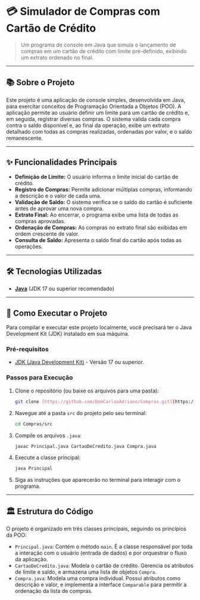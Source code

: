 # 💳 Simulador de Compras com Cartão de Crédito

> Um programa de console em Java que simula o lançamento de compras em um cartão de crédito com limite pré-definido, exibindo um extrato ordenado no final.

---

## 📚 Sobre o Projeto

Este projeto é uma aplicação de console simples, desenvolvida em Java, para exercitar conceitos de Programação Orientada a Objetos (POO). A aplicação permite ao usuário definir um limite para um cartão de crédito e, em seguida, registrar diversas compras. O sistema valida cada compra contra o saldo disponível e, ao final da operação, exibe um extrato detalhado com todas as compras realizadas, ordenadas por valor, e o saldo remanescente.

---

## ✨ Funcionalidades Principais

* **Definição de Limite:** O usuário informa o limite inicial do cartão de crédito.
* **Registro de Compras:** Permite adicionar múltiplas compras, informando a descrição e o valor de cada uma.
* **Validação de Saldo:** O sistema verifica se o saldo do cartão é suficiente antes de aprovar uma nova compra.
* **Extrato Final:** Ao encerrar, o programa exibe uma lista de todas as compras aprovadas.
* **Ordenação de Compras:** As compras no extrato final são exibidas em ordem crescente de valor.
* **Consulta de Saldo:** Apresenta o saldo final do cartão após todas as operações.

---

## 🛠️ Tecnologias Utilizadas

* [**Java**](https://www.java.com/) (JDK 17 ou superior recomendado)

---

## 🚀 Como Executar o Projeto

Para compilar e executar este projeto localmente, você precisará ter o Java Development Kit (JDK) instalado em sua máquina.

### Pré-requisitos

* [JDK (Java Development Kit)](https://www.oracle.com/java/technologies/downloads/) - Versão 17 ou superior.

### Passos para Execução

1.  Clone o repositório (ou baixe os arquivos para uma pasta):
    ```bash
    git clone [https://github.com/DomCarlosAdriano/Compras.git](https://github.com/DomCarlosAdriano/Compras.git)
    ```

2.  Navegue até a pasta `src` do projeto pelo seu terminal:
    ```bash
    cd Compras/src
    ```

3.  Compile os arquivos `.java`:
    ```bash
    javac Principal.java CartaoDeCredito.java Compra.java
    ```

4.  Execute a classe principal:
    ```bash
    java Principal
    ```

5.  Siga as instruções que aparecerão no terminal para interagir com o programa.

---

## 🏛️ Estrutura do Código

O projeto é organizado em três classes principais, seguindo os princípios da POO:

* `Principal.java`: Contém o método `main`. É a classe responsável por toda a interação com o usuário (entrada de dados) e por orquestrar o fluxo da aplicação.
* `CartaoDeCredito.java`: Modela o cartão de crédito. Gerencia os atributos de limite e saldo, e armazena uma lista de objetos `Compra`.
* `Compra.java`: Modela uma compra individual. Possui atributos como descrição e valor, e implementa a interface `Comparable` para permitir a ordenação da lista de compras.

